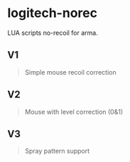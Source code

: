 # logitech-norec
LUA scripts no-recoil for arma.
## V1
> Simple mouse recoil correction

## V2
> Mouse with level correction (0&1)

## V3
> Spray pattern support
